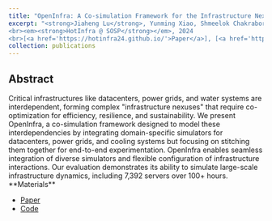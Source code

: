 ```yaml
---
title: "OpenInfra: A Co-simulation Framework for the Infrastructure Nexus"
excerpt: "<strong>Jiaheng Lu</strong>, Yunming Xiao, Shmeelok Chakraborty, Silvery Fu, Yoon Sung Ji, Ang Chen, Mosharaf Chowdhury, Nalini Rao, Sylvia Ratnasamy, Xinyu Wang. 
<br><em><strong>HotInfra @ SOSP</strong></em>, 2024
<br>[<a href='https://hotinfra24.github.io/'>Paper</a>], [<a href='https://github.com/JhengLu/OpenInfra'>Code</a>]"
collection: publications
---
```


[//]: # (**Jiaheng Lu**, Yunming Xiao, Shmeelok Chakraborty, Silvery Fu, Yoon Sung Ji, Ang Chen, Mosharaf Chowdhury, Nalini Rao, Sylvia Ratnasamy, Xinyu Wang.)

[//]: # (<br>*HotInfra &#40;SOSP Workshop&#41;*, 2024)

[//]: # (<br>[[Paper]&#40;https://hotinfra24.github.io/&#41;], [[Code]&#40;https://github.com/JhengLu/OpenInfra&#41;])

<h2>Abstract</h2>
Critical infrastructures like datacenters, power grids, and water systems are interdependent, forming complex "infrastructure nexuses" that require co-optimization for efficiency, resilience, and sustainability. We present OpenInfra, a co-simulation framework designed to model these interdependencies by integrating domain-specific simulators for datacenters, power grids, and cooling systems but focusing on stitching them together for end-to-end experimentation. OpenInfra enables seamless integration of diverse simulators and flexible configuration of infrastructure interactions. Our evaluation demonstrates its ability to simulate large-scale infrastructure dynamics, including 7,392 servers over 100+ hours.
<br>
**Materials**
<ul>
<li><a href="https://hotinfra24.github.io/papers/hotinfra24-final1.pdf">Paper</a></li>
<li><a href="https://github.com/JhengLu/OpenInfra">Code</a></li>
</ul>

